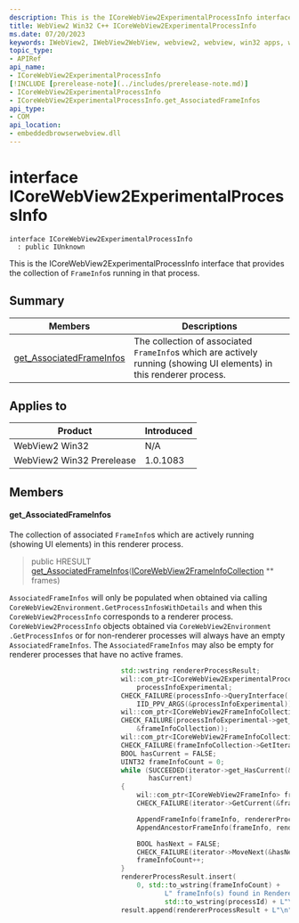 ```yaml
---
description: This is the ICoreWebView2ExperimentalProcessInfo interface that provides the collection of `FrameInfo`s running in that process.
title: WebView2 Win32 C++ ICoreWebView2ExperimentalProcessInfo
ms.date: 07/20/2023
keywords: IWebView2, IWebView2WebView, webview2, webview, win32 apps, win32, edge, ICoreWebView2, ICoreWebView2Controller, browser control, edge html, ICoreWebView2ExperimentalProcessInfo
topic_type: 
- APIRef
api_name:
- ICoreWebView2ExperimentalProcessInfo
[!INCLUDE [prerelease-note](../includes/prerelease-note.md)]
- ICoreWebView2ExperimentalProcessInfo
- ICoreWebView2ExperimentalProcessInfo.get_AssociatedFrameInfos
api_type:
- COM
api_location:
- embeddedbrowserwebview.dll
---
```


# interface ICoreWebView2ExperimentalProcessInfo

```
interface ICoreWebView2ExperimentalProcessInfo
  : public IUnknown
```

This is the ICoreWebView2ExperimentalProcessInfo interface that provides the collection of `FrameInfo`s running in that process.

## Summary

 Members                        | Descriptions
--------------------------------|---------------------------------------------
[get_AssociatedFrameInfos](#get_associatedframeinfos) | The collection of associated `FrameInfo`s which are actively running (showing UI elements) in this renderer process.

## Applies to

Product                         | Introduced
--------------------------------|---------------------------------------------
WebView2 Win32            |    N/A
WebView2 Win32 Prerelease |    1.0.1083

## Members

#### get_AssociatedFrameInfos

The collection of associated `FrameInfo`s which are actively running (showing UI elements) in this renderer process.

> public HRESULT [get_AssociatedFrameInfos](#get_associatedframeinfos)([ICoreWebView2FrameInfoCollection](icorewebview2frameinfocollection.md) ** frames)

`AssociatedFrameInfos` will only be populated when obtained via calling `CoreWebView2Environment.GetProcessInfosWithDetails` and when this `CoreWebView2ProcessInfo` corresponds to a renderer process. `CoreWebView2ProcessInfo` objects obtained via `CoreWebView2Environment .GetProcessInfos` or for non-renderer processes will always have an empty `AssociatedFrameInfos`. The `AssociatedFrameInfos` may also be empty for renderer processes that have no active frames.

```cpp
                            std::wstring rendererProcessResult;
                            wil::com_ptr<ICoreWebView2ExperimentalProcessInfo>
                                processInfoExperimental;
                            CHECK_FAILURE(processInfo->QueryInterface(
                                IID_PPV_ARGS(&processInfoExperimental)));
                            wil::com_ptr<ICoreWebView2FrameInfoCollection> frameInfoCollection;
                            CHECK_FAILURE(processInfoExperimental->get_AssociatedFrameInfos(
                                &frameInfoCollection));
                            wil::com_ptr<ICoreWebView2FrameInfoCollectionIterator> iterator;
                            CHECK_FAILURE(frameInfoCollection->GetIterator(&iterator));
                            BOOL hasCurrent = FALSE;
                            UINT32 frameInfoCount = 0;
                            while (SUCCEEDED(iterator->get_HasCurrent(&hasCurrent)) &&
                                   hasCurrent)
                            {
                                wil::com_ptr<ICoreWebView2FrameInfo> frameInfo;
                                CHECK_FAILURE(iterator->GetCurrent(&frameInfo));

                                AppendFrameInfo(frameInfo, rendererProcessResult);
                                AppendAncestorFrameInfo(frameInfo, rendererProcessResult);

                                BOOL hasNext = FALSE;
                                CHECK_FAILURE(iterator->MoveNext(&hasNext));
                                frameInfoCount++;
                            }
                            rendererProcessResult.insert(
                                0, std::to_wstring(frameInfoCount) +
                                       L" frameInfo(s) found in Renderer Process ID:" +
                                       std::to_wstring(processId) + L"\n");
                            result.append(rendererProcessResult + L"\n");
```

